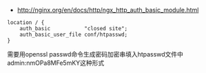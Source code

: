 + http://nginx.org/en/docs/http/ngx_http_auth_basic_module.html

```
location / {
    auth_basic           "closed site";
    auth_basic_user_file conf/htpasswd;
}
```
需要用openssl passwd命令生成密码加密串填入htpasswd文件中admin:nmOPa8MFe5mKY这种形式